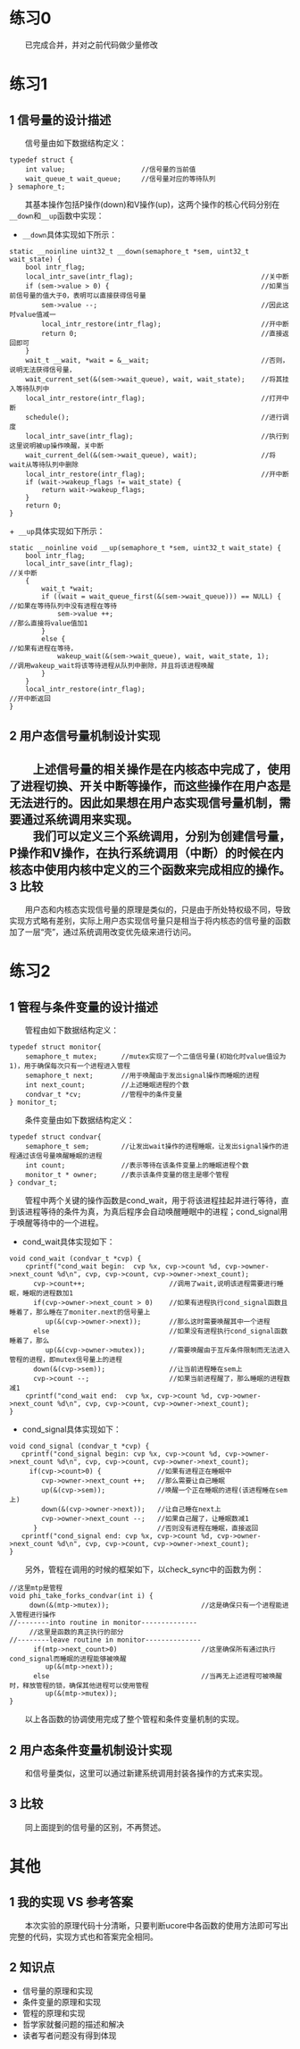 练习0
===
　　已完成合并，并对之前代码做少量修改

练习1
===
1 信号量的设计描述
---
　　信号量由如下数据结构定义：
```
typedef struct {
    int value;                   //信号量的当前值
    wait_queue_t wait_queue;     //信号量对应的等待队列
} semaphore_t;
```
　　其基本操作包括P操作(down)和V操作(up)，这两个操作的核心代码分别在`__down`和`__up`函数中实现：
+ `__down`具体实现如下所示：  
```
static __noinline uint32_t __down(semaphore_t *sem, uint32_t wait_state) {
    bool intr_flag;
    local_intr_save(intr_flag);                                //关中断
    if (sem->value > 0) {                                      //如果当前信号量的值大于0，表明可以直接获得信号量
        sem->value --;                                         //因此这时value值减一
        local_intr_restore(intr_flag);                         //开中断
        return 0;                                              //直接返回即可
    }
    wait_t __wait, *wait = &__wait;                            //否则，说明无法获得信号量，
    wait_current_set(&(sem->wait_queue), wait, wait_state);    //将其挂入等待队列中
    local_intr_restore(intr_flag);                             //打开中断
    schedule();                                                //进行调度
    local_intr_save(intr_flag);                                //执行到这里说明被up操作唤醒，关中断
    wait_current_del(&(sem->wait_queue), wait);                //将wait从等待队列中删除
    local_intr_restore(intr_flag);                             //开中断
    if (wait->wakeup_flags != wait_state) {
        return wait->wakeup_flags;
    }
    return 0;
}
```
+` __up`具体实现如下所示：
```
static __noinline void __up(semaphore_t *sem, uint32_t wait_state) {
    bool intr_flag;
    local_intr_save(intr_flag);                                       //关中断
    {
        wait_t *wait;
        if ((wait = wait_queue_first(&(sem->wait_queue))) == NULL) {  //如果在等待队列中没有进程在等待
            sem->value ++;                                            //那么直接将value值加1
        }
        else {                                                        //如果有进程在等待，
            wakeup_wait(&(sem->wait_queue), wait, wait_state, 1);     //调用wakeup_wait将该等待进程从队列中删除，并且将该进程唤醒
        }
    }
    local_intr_restore(intr_flag);                                    //开中断返回
}
```

2 用户态信号量机制设计实现
---
　　上述信号量的相关操作是在内核态中完成了，使用了进程切换、开关中断等操作，而这些操作在用户态是无法进行的。因此如果想在用户态实现信号量机制，需要通过系统调用来实现。  
　　我们可以定义三个系统调用，分别为创建信号量，P操作和V操作，在执行系统调用（中断）的时候在内核态中使用内核中定义的三个函数来完成相应的操作。  
3 比较
---
　　用户态和内核态实现信号量的原理是类似的，只是由于所处特权级不同，导致实现方式略有差别，实际上用户态实现信号量只是相当于将内核态的信号量的函数加了一层“壳”，通过系统调用改变优先级来进行访问。

练习2
===
1 管程与条件变量的设计描述
---
　　管程由如下数据结构定义：
```
typedef struct monitor{
    semaphore_t mutex;      //mutex实现了一个二值信号量(初始化时value值设为1)，用于确保每次只有一个进程进入管程
    semaphore_t next;       //用于唤醒由于发出signal操作而睡眠的进程
    int next_count;         //上述睡眠进程的个数
    condvar_t *cv;          //管程中的条件变量
} monitor_t;
```
　　条件变量由如下数据结构定义：
```
typedef struct condvar{
    semaphore_t sem;        //让发出wait操作的进程睡眠，让发出signal操作的进程通过该信号量唤醒睡眠的进程
    int count;              //表示等待在该条件变量上的睡眠进程个数
    monitor_t * owner;      //表示该条件变量的宿主是哪个管程
} condvar_t;
```
　　管程中两个关键的操作函数是cond_wait，用于将该进程挂起并进行等待，直到该进程等待的条件为真，为真后程序会自动唤醒睡眠中的进程；cond_signal用于唤醒等待中的一个进程。
+ cond_wait具体实现如下：
```
void cond_wait (condvar_t *cvp) {
    cprintf("cond_wait begin:  cvp %x, cvp->count %d, cvp->owner->next_count %d\n", cvp, cvp->count, cvp->owner->next_count);
      cvp->count++;                     //调用了wait,说明该进程需要进行睡眠，睡眠的进程数加1
      if(cvp->owner->next_count > 0)    //如果有进程执行cond_signal函数且睡着了，那么睡在了moniter.next的信号量上
         up(&(cvp->owner->next));       //那么这时需要唤醒其中一个进程
      else                              //如果没有进程执行cond_signal函数睡着了，那么
         up(&(cvp->owner->mutex));      //需要唤醒由于互斥条件限制而无法进入管程的进程，即mutex信号量上的进程
      down(&(cvp->sem));                //让当前进程睡在sem上
      cvp->count --;                    //如果当前进程醒了，那么睡眠的进程数减1
    cprintf("cond_wait end:  cvp %x, cvp->count %d, cvp->owner->next_count %d\n", cvp, cvp->count, cvp->owner->next_count);
}
```
+ cond_signal具体实现如下：
``` 
void cond_signal (condvar_t *cvp) {
   cprintf("cond_signal begin: cvp %x, cvp->count %d, cvp->owner->next_count %d\n", cvp, cvp->count, cvp->owner->next_count);  
     if(cvp->count>0) {              //如果有进程正在睡眠中
        cvp->owner->next_count ++;   //那么需要让自己睡眠
        up(&(cvp->sem));             //唤醒一个正在睡眠的进程(该进程睡在sem上)
        down(&(cvp->owner->next));   //让自己睡在next上
        cvp->owner->next_count --;   //如果自己醒了，让睡眠数减1
      }                              //否则没有进程在睡眠，直接返回
   cprintf("cond_signal end: cvp %x, cvp->count %d, cvp->owner->next_count %d\n", cvp, cvp->count, cvp->owner->next_count);
}
```
　　另外，管程在调用的时候的框架如下，以check_sync中的函数为例：
```
//这里mtp是管程
void phi_take_forks_condvar(int i) {
     down(&(mtp->mutex));                       //这是确保只有一个进程能进入管程进行操作
//--------into routine in monitor--------------
     //这里是函数的真正执行的部分
//--------leave routine in monitor--------------
      if(mtp->next_count>0)                     //这里确保所有通过执行cond_signal而睡眠的进程能够被唤醒
         up(&(mtp->next));
      else                                      //当再无上述进程可被唤醒时，释放管程的锁，确保其他进程可以使用管程
         up(&(mtp->mutex));
}
```
　　以上各函数的协调使用完成了整个管程和条件变量机制的实现。  

2 用户态条件变量机制设计实现
---  
　　和信号量类似，这里可以通过新建系统调用封装各操作的方式来实现。  

3 比较  
---  
　　同上面提到的信号量的区别，不再赘述。  

其他
===
1 我的实现 VS 参考答案
---
　　本次实验的原理代码十分清晰，只要判断ucore中各函数的使用方法即可写出完整的代码，实现方式也和答案完全相同。
 
2 知识点
---
- 信号量的原理和实现
- 条件变量的原理和实现
- 管程的原理和实现
- 哲学家就餐问题的描述和解决
- 读者写者问题没有得到体现
